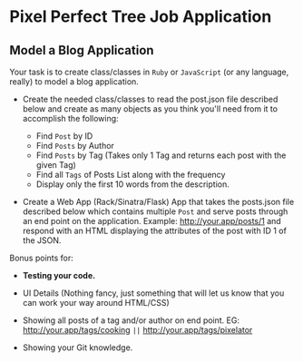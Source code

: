 # Pixel Perfect Tree Job Application

## Model a Blog Application

Your task is to create class/classes in `Ruby` or `JavaScript` (or any language, really) to model a blog application.

- Create the needed class/classes to read the post.json file described below and create as many objects as you think you'll need from it to accomplish the following:

  * Find `Post` by ID
  * Find `Posts` by Author
  * Find `Posts` by Tag (Takes only 1 Tag and returns each post with the given Tag)
  * Find all `Tags` of Posts List along with the frequency
  * Display only the first 10 words from the description.

- Create a Web App (Rack/Sinatra/Flask) App that takes the posts.json file described below which contains multiple `Post` and serve posts through an end point on the application. Example: http://your.app/posts/1 and respond with an HTML displaying the attributes of the post with ID 1 of the JSON.

Bonus points for:

* **Testing your code.** 

* UI Details (Nothing fancy, just something that will let us know that you can work your way around HTML/CSS)

* Showing all posts of a tag and/or author on end point. EG: http://your.app/tags/cooking `||` http://your.app/tags/pixelator

* Showing your Git knowledge.
